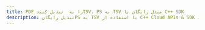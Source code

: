 ---title: PDF را به  تبدیل کنیدTSV، PS به TSV مبدل رایگان یا C++ SDKdescription: تبدیل رایگانPS به TSV با استفاده از C++ Cloud APIs & SDK همچنین اسناد PDF را در Cloud ایجاد، ویرایش و رندر کنید.---